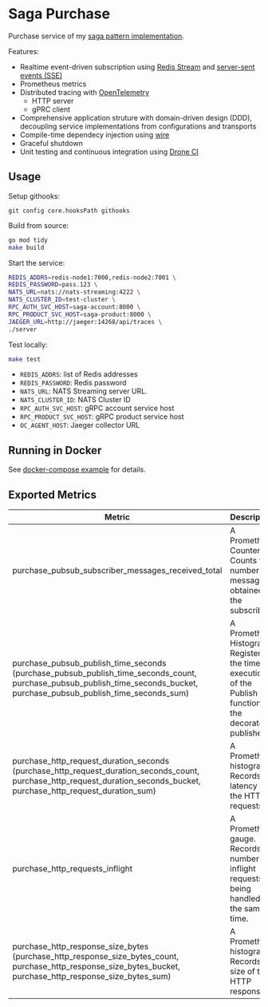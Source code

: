 # Saga Purchase
Purchase service of my [saga pattern implementation](https://github.com/minghsu0107/saga-example).

Features:
- Realtime event-driven subscription using [Redis Stream](https://redis.io/topics/streams-intro) and [server-sent events (SSE)](https://developer.mozilla.org/en-US/docs/Web/API/Server-sent_events/Using_server-sent_events)
- Prometheus metrics
- Distributed tracing with [OpenTelemetry](https://opentelemetry.io)
  - HTTP server 
  - gPRC client
- Comprehensive application struture with domain-driven design (DDD), decoupling service implementations from configurations and transports
- Compile-time dependecy injection using [wire](https://github.com/google/wire)
- Graceful shutdown
- Unit testing and continuous integration using [Drone CI](https://www.drone.io)
## Usage
Setup githooks:
```bash=
git config core.hooksPath githooks
```
Build from source:
```bash
go mod tidy
make build
```
Start the service:
```bash
REDIS_ADDRS=redis-node1:7000,redis-node2:7001 \
REDIS_PASSWORD=pass.123 \
NATS_URL=nats://nats-streaming:4222 \
NATS_CLUSTER_ID=test-cluster \
RPC_AUTH_SVC_HOST=saga-account:8000 \
RPC_PRODUCT_SVC_HOST=saga-product:8000 \
JAEGER_URL=http://jaeger:14268/api/traces \
./server
```
Test locally:
```bash
make test
```
- `REDIS_ADDRS`: list of Redis addresses
- `REDIS_PASSWORD`: Redis password
- `NATS_URL`: NATS Streaming server URL.
- `NATS_CLUSTER_ID`: NATS Cluster ID
- `RPC_AUTH_SVC_HOST`: gRPC account service host
- `RPC_PRODUCT_SVC_HOST`: gRPC product service host
- `OC_AGENT_HOST`: Jaeger collector URL
## Running in Docker
See [docker-compose example](https://github.com/minghsu0107/saga-example/blob/main/docker-compose.yaml) for details.
## Exported Metrics
| Metric                                                                                                                                                                   | Description                                                                                                 | Labels                                                           |
| ------------------------------------------------------------------------------------------------------------------------------------------------------------------------ | ----------------------------------------------------------------------------------------------------------- | ---------------------------------------------------------------- |
| purchase_pubsub_subscriber_messages_received_total                                                                                                                       | A Prometheus Counter. Counts the number of messages obtained by the subscriber.                             | `acked` ("acked" or "nacked"), `handler_name`, `subscriber_name` |
| purchase_pubsub_publish_time_seconds (purchase_pubsub_publish_time_seconds_count, purchase_pubsub_publish_time_seconds_bucket, purchase_pubsub_publish_time_seconds_sum) | A Prometheus Histogram. Registers the time of execution of the Publish function of the decorated publisher. | `handler_name`, `success` ("true" or "false"), `publisher_name`  |
| purchase_http_request_duration_seconds (purchase_http_request_duration_seconds_count, purchase_http_request_duration_seconds_bucket, purchase_http_request_duration_sum) | A Prometheus histogram. Records the latency of the HTTP requests.                                           | `code`, `handler`, `method`                                      |
| purchase_http_requests_inflight                                                                                                                                          | A Prometheus gauge. Records the number of inflight requests being handled at the same time.                 | `code`, `handler`, `method`                                      |
| purchase_http_response_size_bytes (purchase_http_response_size_bytes_count, purchase_http_response_size_bytes_bucket, purchase_http_response_size_bytes_sum)             | A Prometheus histogram. Records the size of the HTTP responses.                                             | `handler`                                                        |
